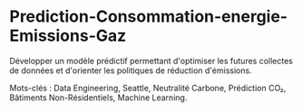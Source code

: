 # Prediction-Consommation-energie-Emissions-Gaz
Développer un modèle prédictif permettant d'optimiser les futures collectes de données et d'orienter les politiques de réduction d'émissions.

Mots-clés : Data Engineering, Seattle, Neutralité Carbone, Prédiction CO₂, Bâtiments Non-Résidentiels, Machine Learning.
